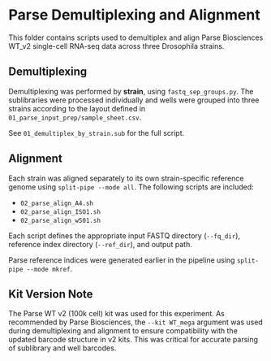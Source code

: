 # Parse Demultiplexing and Alignment

This folder contains scripts used to demultiplex and align Parse Biosciences WT_v2 single-cell RNA-seq data across three Drosophila strains.

## Demultiplexing

Demultiplexing was performed by **strain**, using `fastq_sep_groups.py`. The sublibraries were processed individually and wells were grouped into three strains according to the layout defined in `01_parse_input_prep/sample_sheet.csv`.

See `01_demultiplex_by_strain.sub` for the full script.

## Alignment

Each strain was aligned separately to its own strain-specific reference genome using `split-pipe --mode all`. The following scripts are included:

- `02_parse_align_A4.sh`
- `02_parse_align_ISO1.sh`
- `02_parse_align_w501.sh`

Each script defines the appropriate input FASTQ directory (`--fq_dir`), reference index directory (`--ref_dir`), and output path.

Parse reference indices were generated earlier in the pipeline using `split-pipe --mode mkref`.

## Kit Version Note

The Parse WT v2 (100k cell) kit was used for this experiment. As recommended by Parse Biosciences, the `--kit WT_mega` argument was used during demultiplexing and alignment to ensure compatibility with the updated barcode structure in v2 kits. This was critical for accurate parsing of sublibrary and well barcodes.
